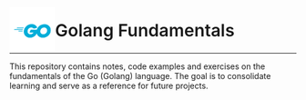 <div style="display: flex; align-items: center; border-bottom: 1px solid; margin-bottom: 10px;
">
    <img src="image/go.png" width="80">
    <span style="margin-left: 10px; font-size: 30px; font-weight: 600; margin: 0">Golang Fundamentals</span>
</div>

This repository contains notes, code examples and exercises on the fundamentals of the Go (Golang) language. The goal is to consolidate learning and serve as a reference for future projects.
